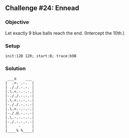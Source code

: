 ## Challenge #24: Ennead

### Objective

Let exactly 9 blue balls reach the end. (Intercept the 10th.)

### Setup

`init:12B 12R; start:B; trace:b9B`

### Solution

	 ___o    ___
	|  .>. .-.  |
	| ././.-.-. |
	|.\.<.-.-.-.|
	|-././.-.-.-|
	|.\.<.-.-.-.|
	|-././.-.-.-|
	|.\.>.-.-.-.|
	|-./.U.-.-.-|
	|.\.-.-.-.-.|
	|-./.-.-.-.-|
	|     -     |
	|____% %____|

